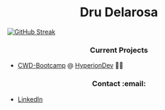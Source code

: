 
<h1 align="center" style="bold">Dru Delarosa
</h1>

[![GitHub Streak](https://github-readme-streak-stats-rosy-ten.vercel.app?user=dntstck&theme=dark&date_format=M%20j%5B%2C%20Y%5D)](https://git.io/streak-stats)

<h3 align="center">Current Projects</h3>

- [CWD-Bootcamp](https://github.com/dntstck/CWD-Bootcamp) @ [HyperionDev](https://hyperiondev.com) :technologist:

<h3 align="center">Contact :email: </h3>

- [LinkedIn](https://linkedin.com/in/drudelarosa)